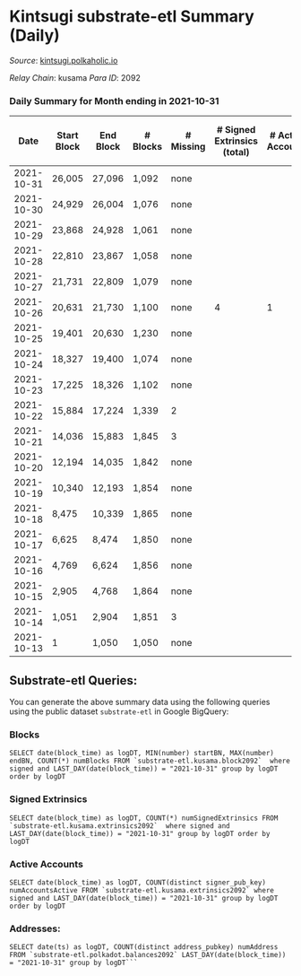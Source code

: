 # Kintsugi substrate-etl Summary (Daily)

_Source_: [kintsugi.polkaholic.io](https://kintsugi.polkaholic.io)

*Relay Chain*: kusama
*Para ID*: 2092



### Daily Summary for Month ending in 2021-10-31


| Date | Start Block | End Block | # Blocks | # Missing | # Signed Extrinsics (total) | # Active Accounts | # Addresses with Balances | # Events | # Transfers | # XCM Transfers In | # XCM Transfers Out |
| ---- | ----------- | --------- | -------- | --------- | --------------------------- | ----------------- | ------------------------- | -------- | ----------- | ------------------ | ------------------- |
| 2021-10-31 | 26,005 | 27,096 | 1,092 | none |  |  | 2 | 2,184 |   |   |   |
| 2021-10-30 | 24,929 | 26,004 | 1,076 | none |  |  | 2 | 2,152 |   |   |   |
| 2021-10-29 | 23,868 | 24,928 | 1,061 | none |  |  | 2 | 2,122 |   |   |   |
| 2021-10-28 | 22,810 | 23,867 | 1,058 | none |  |  | 2 | 2,116 |   |   |   |
| 2021-10-27 | 21,731 | 22,809 | 1,079 | none |  |  | 2 | 2,158 |   |   |   |
| 2021-10-26 | 20,631 | 21,730 | 1,100 | none | 4 | 1 | 2 | 2,208 |   |   |   |
| 2021-10-25 | 19,401 | 20,630 | 1,230 | none |  |  | 2 | 2,460 |   |   |   |
| 2021-10-24 | 18,327 | 19,400 | 1,074 | none |  |  | 2 | 2,148 |   |   |   |
| 2021-10-23 | 17,225 | 18,326 | 1,102 | none |  |  | 2 | 2,204 |   |   |   |
| 2021-10-22 | 15,884 | 17,224 | 1,339 | 2 |  |  | 2 | 2,679 |   |   |   |
| 2021-10-21 | 14,036 | 15,883 | 1,845 | 3 |  |  | 2 | 3,690 |   |   |   |
| 2021-10-20 | 12,194 | 14,035 | 1,842 | none |  |  | 2 | 3,684 |   |   |   |
| 2021-10-19 | 10,340 | 12,193 | 1,854 | none |  |  | 2 | 3,708 |   |   |   |
| 2021-10-18 | 8,475 | 10,339 | 1,865 | none |  |  | 2 | 3,730 |   |   |   |
| 2021-10-17 | 6,625 | 8,474 | 1,850 | none |  |  | 2 | 3,700 |   |   |   |
| 2021-10-16 | 4,769 | 6,624 | 1,856 | none |  |  | 2 | 3,712 |   |   |   |
| 2021-10-15 | 2,905 | 4,768 | 1,864 | none |  |  | 2 | 3,728 |   |   |   |
| 2021-10-14 | 1,051 | 2,904 | 1,851 | 3 |  |  | 2 | 3,703 |   |   |   |
| 2021-10-13 | 1 | 1,050 | 1,050 | none |  |  |  | 2,100 |   |   |   |

## Substrate-etl Queries:
You can generate the above summary data using the following queries using the public dataset `substrate-etl` in Google BigQuery:


### Blocks
```
SELECT date(block_time) as logDT, MIN(number) startBN, MAX(number) endBN, COUNT(*) numBlocks FROM `substrate-etl.kusama.block2092`  where signed and LAST_DAY(date(block_time)) = "2021-10-31" group by logDT order by logDT
```


### Signed Extrinsics
```
SELECT date(block_time) as logDT, COUNT(*) numSignedExtrinsics FROM `substrate-etl.kusama.extrinsics2092`  where signed and LAST_DAY(date(block_time)) = "2021-10-31" group by logDT order by logDT
```


### Active Accounts
```
SELECT date(block_time) as logDT, COUNT(distinct signer_pub_key) numAccountsActive FROM `substrate-etl.kusama.extrinsics2092` where signed and LAST_DAY(date(block_time)) = "2021-10-31" group by logDT order by logDT
```


### Addresses:
```
SELECT date(ts) as logDT, COUNT(distinct address_pubkey) numAddress FROM `substrate-etl.polkadot.balances2092` LAST_DAY(date(block_time)) = "2021-10-31" group by logDT```

